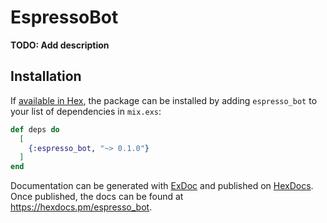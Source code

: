 # EspressoBot

**TODO: Add description**

## Installation

If [available in Hex](https://hex.pm/docs/publish), the package can be installed
by adding `espresso_bot` to your list of dependencies in `mix.exs`:

```elixir
def deps do
  [
    {:espresso_bot, "~> 0.1.0"}
  ]
end
```

Documentation can be generated with [ExDoc](https://github.com/elixir-lang/ex_doc)
and published on [HexDocs](https://hexdocs.pm). Once published, the docs can
be found at <https://hexdocs.pm/espresso_bot>.

